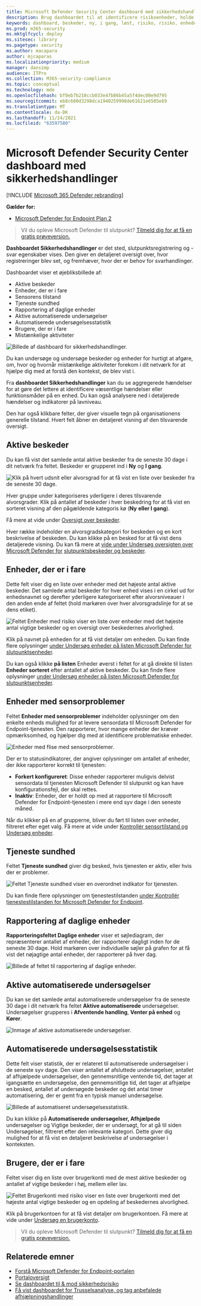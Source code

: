 ```yaml
---
title: Microsoft Defender Security Center dashboard med sikkerhedshandlinger
description: Brug dashboardet til at identificere risikoenheder, holde styr på tjenestens status og se statistik og oplysninger om enheder og beskeder.
keywords: dashboard, beskeder, ny, i gang, løst, risiko, risiko, enheder med risiko, instruktioner, rapportering, statistik, diagrammer, grafer, tilstand, aktive malwareregistreringer, trusselskategori, kategorier, adgangskodesvælger, ransomware, udnyttelse, trussel, lav alvorsgrad, aktiv malware
ms.prod: m365-security
ms.mktglfcycl: deploy
ms.sitesec: library
ms.pagetype: security
ms.author: macapara
author: mjcaparas
ms.localizationpriority: medium
manager: dansimp
audience: ITPro
ms.collection: M365-security-compliance
ms.topic: conceptual
ms.technology: mde
ms.openlocfilehash: bf0eb7b210ccb033e47b86b45a5f4dec00e9d795
ms.sourcegitcommit: eb8c600d3298dca1940259998de61621e6505e69
ms.translationtype: MT
ms.contentlocale: da-DK
ms.lasthandoff: 11/24/2021
ms.locfileid: "63597580"
---
```

# <a name="microsoft-defender-security-center-security-operations-dashboard"></a>Microsoft Defender Security Center dashboard med sikkerhedshandlinger

[!INCLUDE [Microsoft 365 Defender rebranding](../../includes/microsoft-defender.md)]


**Gælder for:**
- [Microsoft Defender for Endpoint Plan 2](https://go.microsoft.com/fwlink/?linkid=2154037)

> Vil du opleve Microsoft Defender til slutpunkt? [Tilmeld dig for at få en gratis prøveversion.](https://signup.microsoft.com/create-account/signup?products=7f379fee-c4f9-4278-b0a1-e4c8c2fcdf7e&ru=https://aka.ms/MDEp2OpenTrial?ocid=docs-wdatp-secopsdashboard-abovefoldlink)

**Dashboardet Sikkerhedshandlinger** er det sted, slutpunktsregistrering og -svar egenskaber vises. Den giver en detaljeret oversigt over, hvor registreringer blev set, og fremhæver, hvor der er behov for svarhandlinger.

Dashboardet viser et øjebliksbillede af:

- Aktive beskeder
- Enheder, der er i fare
- Sensorens tilstand
- Tjeneste sundhed
- Rapportering af daglige enheder
- Aktive automatiserede undersøgelser
- Automatiserede undersøgelsesstatistik
- Brugere, der er i fare
- Mistænkelige aktiviteter

![Billede af dashboard for sikkerhedshandlinger.](images/atp-sec-ops-dashboard.png)

Du kan undersøge og undersøge beskeder og enheder for hurtigt at afgøre, om, hvor og hvornår mistænkelige aktiviteter forekom i dit netværk for at hjælpe dig med at forstå den kontekst, de blev vist i.

Fra **dashboardet Sikkerhedshandlinger** kan du se aggregerede hændelser for at gøre det lettere at identificere væsentlige hændelser eller funktionsmåder på en enhed. Du kan også analysere ned i detaljerede hændelser og indikatorer på lavniveau.

Den har også klikbare felter, der giver visuelle tegn på organisationens generelle tilstand. Hvert felt åbner en detaljeret visning af den tilsvarende oversigt.

## <a name="active-alerts"></a>Aktive beskeder

Du kan få vist det samlede antal aktive beskeder fra de seneste 30 dage i dit netværk fra feltet. Beskeder er grupperet ind i **Ny** og **I gang**.

![Klik på hvert udsnit eller alvorsgrad for at få vist en liste over beskeder fra de seneste 30 dage.](images/active-alerts-tile.png)

Hver gruppe under kategoriseres yderligere i deres tilsvarende alvorsgrader. Klik på antallet af beskeder i hver beskedring for at få vist en sorteret visning af den pågældende kategoris kø (**Ny** **eller I gang**).

Få mere at vide under [Oversigt over beskeder](alerts-queue.md).

Hver række indeholder en alvorsgradskategori for beskeden og en kort beskrivelse af beskeden. Du kan klikke på en besked for at få vist dens detaljerede visning. Du kan få mere at  [vide under Undersøg oversigten over Microsoft Defender for](investigate-alerts.md) [slutpunktsbeskeder og beskeder](alerts-queue.md).

## <a name="devices-at-risk"></a>Enheder, der er i fare

Dette felt viser dig en liste over enheder med det højeste antal aktive beskeder. Det samlede antal beskeder for hver enhed vises i en cirkel ud for enhedsnavnet og derefter yderligere kategoriseret efter alvorsniveauer i den anden ende af feltet (hold markøren over hver alvorsgradslinje for at se dens etiket).

![Feltet Enheder med risiko viser en liste over enheder med det højeste antal vigtige beskeder og en oversigt over beskedernes alvorlighed.](images/devices-at-risk-tile.png)

Klik på navnet på enheden for at få vist detaljer om enheden. Du kan finde flere oplysninger [under Undersøg enheder på listen Microsoft Defender for slutpunktsenheder](investigate-machines.md).

Du kan også klikke **på listen** Enheder øverst i feltet for at gå direkte til listen **Enheder sorteret** efter antallet af aktive beskeder. Du kan finde flere oplysninger [under Undersøg enheder på listen Microsoft Defender for slutpunktsenheder](investigate-machines.md).

## <a name="devices-with-sensor-issues"></a>Enheder med sensorproblemer

Feltet **Enheder med sensorproblemer** indeholder oplysninger om den enkelte enheds mulighed for at levere sensordata til Microsoft Defender for Endpoint-tjenesten. Den rapporterer, hvor mange enheder der kræver opmærksomhed, og hjælper dig med at identificere problematiske enheder.

![Enheder med flise med sensorproblemer.](images/atp-tile-sensor-health.png)

Der er to statusindikatorer, der angiver oplysninger om antallet af enheder, der ikke rapporterer korrekt til tjenesten:

- **Forkert konfigureret**: Disse enheder rapporterer muligvis delvist sensordata til tjenesten Microsoft Defender til slutpunkt og kan have konfigurationsfejl, der skal rettes.
- **Inaktiv**: Enheder, der er holdt op med at rapportere til Microsoft Defender for Endpoint-tjenesten i mere end syv dage i den seneste måned.

Når du klikker på en af grupperne, bliver du ført til listen over enheder, filtreret efter eget valg. Få mere at vide under [Kontrollér sensortilstand og](check-sensor-status.md) [Undersøg enheder](investigate-machines.md).

## <a name="service-health"></a>Tjeneste sundhed

Feltet **Tjeneste sundhed** giver dig besked, hvis tjenesten er aktiv, eller hvis der er problemer.

![Feltet Tjeneste sundhed viser en overordnet indikator for tjenesten.](images/status-tile.png)

Du kan finde flere oplysninger om tjenestestilstanden [under Kontrollér tjenestestilstanden for Microsoft Defender for Endpoint](service-status.md).

## <a name="daily-devices-reporting"></a>Rapportering af daglige enheder

**Rapporteringsfeltet Daglige enheder** viser et søjlediagram, der repræsenterer antallet af enheder, der rapporterer dagligt inden for de seneste 30 dage. Hold markøren over individuelle søjler på grafen for at få vist det nøjagtige antal enheder, der rapporterer på hver dag.

![Billede af feltet til rapportering af daglige enheder.](images/atp-daily-devices-reporting.png)

## <a name="active-automated-investigations"></a>Aktive automatiserede undersøgelser

Du kan se det samlede antal automatiserede undersøgelser fra de seneste 30 dage i dit netværk fra feltet **Aktive automatiserede** undersøgelser. Undersøgelser grupperes i **Afventende handling**, **Venter på enhed** og **Kører**.

![Inmage af aktive automatiserede undersøgelser.](images/atp-active-investigations-tile.png)

## <a name="automated-investigations-statistics"></a>Automatiserede undersøgelsesstatistik

Dette felt viser statistik, der er relateret til automatiserede undersøgelser i de seneste syv dage. Den viser antallet af afsluttede undersøgelser, antallet af afhjælpede undersøgelser, den gennemsnitlige ventende tid, det tager at igangsætte en undersøgelse, den gennemsnitlige tid, det tager at afhjælpe en besked, antallet af undersøgede beskeder og det antal timer automatisering, der er gemt fra en typisk manuel undersøgelse. 

![Billede af automatiseret undersøgelsesstatistik.](images/atp-automated-investigations-statistics.png)

Du kan klikke på **Automatiserede** **undersøgelser, Afhjælpede** undersøgelser og Vigtige beskeder, der er undersøgt, for at gå  til siden Undersøgelser, filtreret efter den relevante kategori. Dette giver dig mulighed for at få vist en detaljeret beskrivelse af undersøgelser i konteksten.

## <a name="users-at-risk"></a>Brugere, der er i fare

Feltet viser dig en liste over brugerkonti med de mest aktive beskeder og antallet af vigtige beskeder i høj, mellem eller lav. 

![Feltet Brugerkonti med risiko viser en liste over brugerkonti med det højeste antal vigtige beskeder og en opdeling af beskedernes alvorlighed.](images/atp-users-at-risk.png)

Klik på brugerkontoen for at få vist detaljer om brugerkontoen. Få mere at vide under [Undersøg en brugerkonto](investigate-user.md).

> Vil du opleve Microsoft Defender til slutpunkt? [Tilmeld dig for at få en gratis prøveversion.](https://signup.microsoft.com/create-account/signup?products=7f379fee-c4f9-4278-b0a1-e4c8c2fcdf7e&ru=https://aka.ms/MDEp2OpenTrial?ocid=docs-wdatp-secopsdashboard-belowfoldlink)

## <a name="related-topics"></a>Relaterede emner

- [Forstå Microsoft Defender for Endpoint-portalen](use.md)
- [Portaloversigt](portal-overview.md)
- [Se dashboardet til & mod sikkerhedsrisiko](tvm-dashboard-insights.md)
- [Få vist dashboardet for Trusselsanalyse, og tag anbefalede afhjælpningshandlinger](threat-analytics.md)
